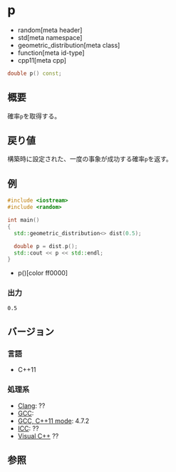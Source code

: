 # p
* random[meta header]
* std[meta namespace]
* geometric_distribution[meta class]
* function[meta id-type]
* cpp11[meta cpp]

```cpp
double p() const;
```

## 概要
確率`p`を取得する。


## 戻り値
構築時に設定された、一度の事象が成功する確率`p`を返す。


## 例
```cpp
#include <iostream>
#include <random>

int main()
{
  std::geometric_distribution<> dist(0.5);

  double p = dist.p();
  std::cout << p << std::endl;
}
```
* p()[color ff0000]

### 出力
```
0.5
```

## バージョン
### 言語
- C++11

### 処理系
- [Clang](/implementation.md#clang): ??
- [GCC](/implementation.md#gcc): 
- [GCC, C++11 mode](/implementation.md#gcc): 4.7.2
- [ICC](/implementation.md#icc): ??
- [Visual C++](/implementation.md#visual_cpp) ??


## 参照


